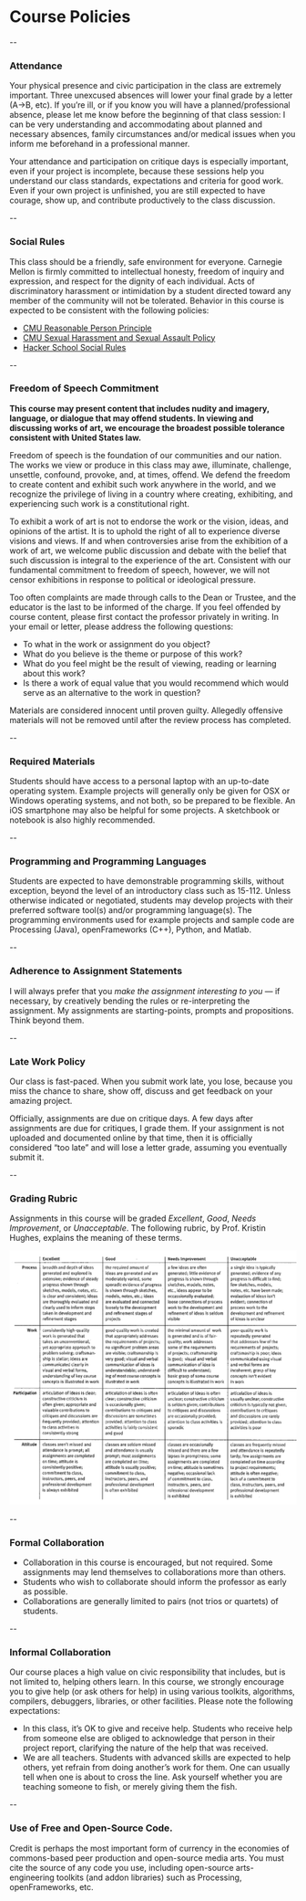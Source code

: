 # Course Policies

--
### Attendance

Your physical presence and civic participation in the class are extremely important. Three unexcused absences will lower your final grade by a letter (A→B, etc). If you’re ill, or if you know you will have a planned/professional absence, please let me know before the beginning of that class session: I can be very understanding and accommodating about planned and necessary absences, family circumstances and/or medical issues when you inform me beforehand in a professional manner. 

Your attendance and participation on critique days is especially important, even if your project is incomplete, because these sessions help you understand our class standards, expectations and criteria for good work. Even if your own project is unfinished, you are still expected to have courage, show up, and contribute productively to the class discussion.

-- 
### Social Rules

This class should be a friendly, safe environment for everyone. Carnegie Mellon is firmly committed to intellectual honesty, freedom of inquiry and expression, and respect for the dignity of each individual. Acts of discriminatory harassment or intimidation by a student directed toward any member of the community will not be tolerated. Behavior in this course is expected to be consistent with the following policies:

* [CMU Reasonable Person Principle](http://www.cs.cmu.edu/~weigand/staff/)
* [CMU Sexual Harassment and Sexual Assault Policy](http://www.cmu.edu/policies/administrative-and-governance/sexual-harassment-and-sexual-assault.html)
* [Hacker School Social Rules](https://www.recurse.com/manual#sub-sec-social-rules)

-- 
### Freedom of Speech Commitment

**This course may present content that includes nudity and imagery, language, or dialogue that may offend students. In viewing and discussing works of art, we encourage the broadest possible tolerance consistent with United States law.**

Freedom of speech is the foundation of our communities and our nation. The works we view or produce in this class may awe, illuminate, challenge, unsettle, confound, provoke, and, at times, offend. We defend the freedom to create content and exhibit such work anywhere in the world, and we recognize the privilege of living in a country where creating, exhibiting, and experiencing such work is a constitutional right.

To exhibit a work of art is not to endorse the work or the vision, ideas, and opinions of the artist. It is to uphold the right of all to experience diverse visions and views. If and when controversies arise from the exhibition of a work of art, we welcome public discussion and debate with the belief that such discussion is integral to the experience of the art. Consistent with our fundamental commitment to freedom of speech, however, we will not censor exhibitions in response to political or ideological pressure.

Too often complaints are made through calls to the Dean or Trustee, and the educator is the last to be informed of the charge. If you feel offended by course content, please first contact the professor privately in writing. In your email or letter, please address the following questions: 

* To what in the work or assignment do you object? 
* What do you believe is the theme or purpose of this work? 
* What do you feel might be the result of viewing, reading or learning about this work? 
* Is there a work of equal value that you would recommend which would serve as an alternative to the work in question?

Materials are considered innocent until proven guilty. Allegedly offensive materials will not be removed until after the review process has completed. 


--
### Required Materials

Students should have access to a personal laptop with an up-to-date operating system. Example projects will generally only be given for OSX or Windows operating systems, and not both, so be prepared to be flexible. An iOS smartphone may also be helpful for some projects. A sketchbook or notebook is also highly recommended.

--
### Programming and Programming Languages

Students are expected to have demonstrable programming skills, without exception, beyond the level of an introductory class such as 15-112. Unless otherwise indicated or negotiated, students may develop projects with their preferred software tool(s) and/or programming language(s). The programming environments used for example projects and sample code are Processing (Java), openFrameworks (C++), Python, and Matlab.

-- 
### Adherence to Assignment Statements

I will always prefer that you *make the assignment interesting to you* — if necessary, by creatively bending the rules or re-interpreting the assignment. My assignments are starting-points, prompts and propositions. Think beyond them.

--
### Late Work Policy

Our class is fast-paced. When you submit work late, you lose, because you miss the chance to share, show off, discuss and get feedback on your amazing project. 

Officially, assignments are due on critique days. A few days after assignments are due for critiques, I grade them. If your assignment is not uploaded and documented online by that time, then it is officially considered “too late” and will lose a letter grade, assuming you eventually submit it.

-- 
### Grading Rubric

Assignments in this course will be graded *Excellent*, *Good*, *Needs Improvement*, or *Unacceptable*. The following rubric, by Prof. Kristin Hughes, explains the meaning of these terms. 

![Rubric by Kristin Hughes(CMU)](images/rubric-kristin-hughes-cmu.png)

-- 
### Formal Collaboration 

* Collaboration in this course is encouraged, but not required. Some assignments may lend themselves to collaborations more than others. 
* Students who wish to collaborate should inform the professor as early as possible.
* Collaborations are generally limited to pairs (not trios or quartets) of students.

-- 
### Informal Collaboration 

Our course places a high value on civic responsibility that includes, but is not limited to, helping others learn. In this course, we strongly encourage you to give help (or ask others for help) in using various toolkits, algorithms, compilers, debuggers, libraries, or other facilities. Please note the following expectations:

* In this class, it’s OK to give and receive help. Students who receive help from someone else are obliged to acknowledge that person in their project report, clarifying the nature of the help that was received.
* We are all teachers. Students with advanced skills are expected to help others, yet refrain from doing another’s work for them. One can usually tell when one is about to cross the line. Ask yourself whether you are teaching someone to fish, or merely giving them the fish.

-- 
### Use of Free and Open-Source Code.

Credit is perhaps the most important form of currency in the economies of commons-based peer production and open-source media arts. You must cite the source of any code you use, including open-source arts-engineering toolkits (and addon libraries) such as Processing, openFrameworks, etc. 

###
